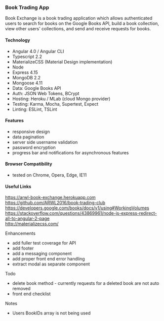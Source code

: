 ### Book Trading App

  Book Exchange is a book trading application which allows authenticated users to search for books on the Google Books API, build a book collection, view other users' collections, and send and receive requests for books. 

#### Technology 
- Angular 4.0 / Angular CLI
- Typescript 2.2 
- MaterializeCSS (Material Design implementation)
- Node
- Express 4.15
- MongoDB 2.2 
- Mongoose 4.11 
- Data: Google Books API
- Auth: JSON Web Tokens, BCrypt
- Hosting: Heroku / MLab (cloud Mongo provider)
- Testing: Karma, Mocha, Supertest, Expect
- Linting: ESLint, TSLint

#### Features 
- responsive design
- data pagination
- server side username validation
- password encryption
- progress bar and notifications for asynchronous features

#### Browser Compatibility 
- tested on Chrome, Opera, Edge, IE11

#### Useful Links
https://arwl-book-exchange.herokuapp.com 
https://github.com/ARWL2016/book-trading-club 
https://developers.google.com/books/docs/v1/using#WorkingVolumes  
https://stackoverflow.com/questions/43869961/node-js-express-redirect-all-to-angular-2-page  
http://materializecss.com/ 

 
Enhancements
- add fuller test coverage for API
- add footer
- add a messaging component
- add proper front end error handling
- extract modal as separate component

Todo 
- delete book method - currently requests for a deleted book are not auto removed
- front end checklist

Notes 
- Users BookIDs array is not being used













